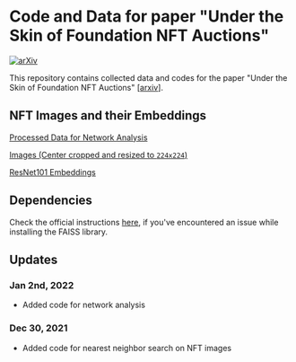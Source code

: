 # Code and Data for paper "Under the Skin of Foundation NFT Auctions"

[![arXiv](https://img.shields.io/badge/arXiv-2109.12321-b31b1b.svg?style=flat)](https://arxiv.org/abs/2109.12321)


This repository contains collected data and codes for the paper "Under the Skin of Foundation NFT Auctions" [[arxiv](https://arxiv.org/abs/2109.12321)].


## NFT Images and their Embeddings

[Processed Data for Network Analysis](https://drive.google.com/file/d/1-pwI1h6tiCHMzRP63-FxrC1Eb3dQtRq1/view?usp=sharing)

[Images (Center cropped and resized to `224x224`)](https://drive.google.com/file/d/1uo1mXRRkXcrY1u1bkWj_aEsoW6M3L_7o/view?usp=sharing)

[ResNet101 Embeddings](https://drive.google.com/file/d/1teQni4MUIFxlmxnJQJGb2PmGf2GmQIZi/view?usp=sharing)

## Dependencies 

Check the official instructions [here](https://github.com/facebookresearch/faiss/blob/main/INSTALL.md), if you've encountered an issue while installing the FAISS library.

## Updates

### Jan 2nd, 2022
* Added code for network analysis

### Dec 30, 2021
* Added code for nearest neighbor search on NFT images
